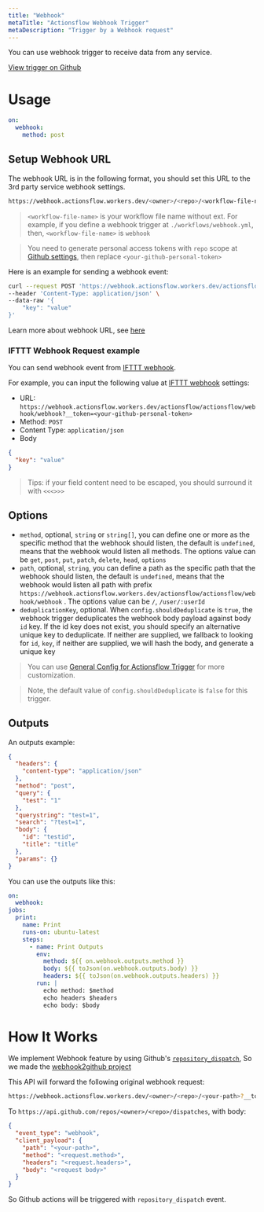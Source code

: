 ```yaml
---
title: "Webhook"
metaTitle: "Actionsflow Webhook Trigger"
metaDescription: "Trigger by a Webhook request"
---
```


You can use webhook trigger to receive data from any service.

[View trigger on Github](https://github.com/actionsflow/actionsflow/blob/main/packages/actionsflow/src/triggers/webhook.ts)

# Usage

```yaml
on:
  webhook:
    method: post
```

## Setup Webhook URL

The webhook URL is in the following format, you should set this URL to the 3rd party service webhook settings.

```bash
https://webhook.actionsflow.workers.dev/<owner>/<repo>/<workflow-file-name>/webhook?__token=<your-github-personal-token>
```

> `<workflow-file-name>` is your workflow file name without ext. For example, if you define a webhook trigger at `./workflows/webhook.yml`, then, `<workflow-file-name>` is `webhook`

> You need to generate personal access tokens with `repo` scope at [Github settings](https://github.com/settings/tokens), then replace `<your-github-personal-token>`

Here is an example for sending a webhook event:

```bash
curl --request POST 'https://webhook.actionsflow.workers.dev/actionsflow/actionsflow/webhook/webhook?__token=<your-github-personal-token>' \
--header 'Content-Type: application/json' \
--data-raw '{
    "key": "value"
}'
```

Learn more about webhook URL, see [here](../webhook.md)

### IFTTT Webhook Request example

You can send webhook event from [IFTTT webhook](https://ifttt.com/maker_webhooks).

For example, you can input the following value at [IFTTT webhook](https://ifttt.com/maker_webhooks) settings:

- URL: `https://webhook.actionsflow.workers.dev/actionsflow/actionsflow/webhook/webhook?__token=<your-github-personal-token>`
- Method: `POST`
- Content Type: `application/json`
- Body

```json
{
  "key": "value"
}
```

> Tips: if your field content need to be escaped, you should surround it with `<<<>>>`

## Options

- `method`, optional, `string` or `string[]`, you can define one or more as the specific method that the webhook should listen, the default is `undefined`, means that the webhook would listen all methods. The options value can be `get`, `post`, `put`, `patch`, `delete`, `head`, `options`
- `path`, optional, `string`, you can define a path as the specific path that the webhook should listen, the default is `undefined`, means that the webhook would listen all path with prefix `https://webhook.actionsflow.workers.dev/actionsflow/actionsflow/webhook/webhook` . The options value can be `/`, `/user/:userId`
- `deduplicationKey`, optional. When `config.shouldDeduplicate` is `true`, the webhook trigger deduplicates the webhook body payload against body `id` key. If the id key does not exist, you should specify an alternative unique key to deduplicate. If neither are supplied, we fallback to looking for `id`, `key`, if neither are supplied, we will hash the body, and generate a unique key

> You can use [General Config for Actionsflow Trigger](../workflow.md#ontriggerconfig) for more customization.

> Note, the default value of `config.shouldDeduplicate` is `false` for this trigger.

## Outputs

An outputs example:

```json
{
  "headers": {
    "content-type": "application/json"
  },
  "method": "post",
  "query": {
    "test": "1"
  },
  "querystring": "test=1",
  "search": "?test=1",
  "body": {
    "id": "testid",
    "title": "title"
  },
  "params": {}
}
```

You can use the outputs like this:

```yaml
on:
  webhook:
jobs:
  print:
    name: Print
    runs-on: ubuntu-latest
    steps:
      - name: Print Outputs
        env:
          method: ${{ on.webhook.outputs.method }}
          body: ${{ toJson(on.webhook.outputs.body) }}
          headers: ${{ toJson(on.webhook.outputs.headers) }}
        run: |
          echo method: $method
          echo headers $headers
          echo body: $body
```

# How It Works

We implement Webhook feature by using Github's [`repository_dispatch`](https://docs.github.com/en/actions/reference/events-that-trigger-workflows#repository_dispatch), So we made the [webhook2github project](https://github.com/actionsflow/webhook2github)

This API will forward the following original webhook request:

```bash
https://webhook.actionsflow.workers.dev/<owner>/<repo>/<your-path>?__token=<your-github-personal-token>
```

To `https://api.github.com/repos/<owner>/<repo>/dispatches`, with body:

```json
{
  "event_type": "webhook",
  "client_payload": {
    "path": "<your-path>",
    "method": "<request.method>",
    "headers": "<request.headers>",
    "body": "<request body>"
  }
}
```

So Github actions will be triggered with `repository_dispatch` event.
